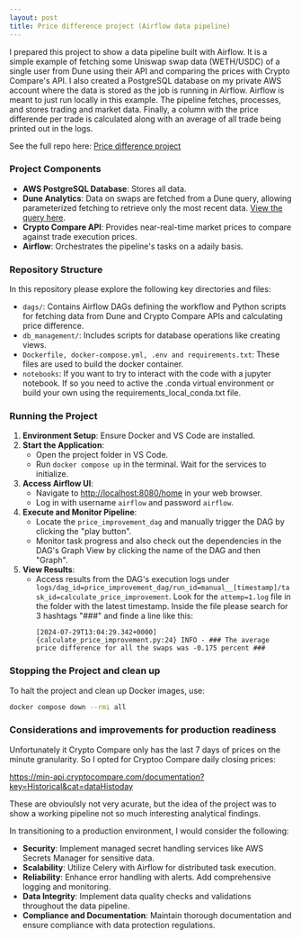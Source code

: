```yaml
---
layout: post
title: Price difference project (Airflow data pipeline)
---
```


I prepared this project to show a data pipeline built with Airflow. It is a simple example of fetching some Uniswap swap data (WETH/USDC) of a single user from Dune using their API and comparing the prices with Crypto Compare's API.
I also created a PostgreSQL database on my private AWS account where the data is stored as the job is running in Airflow. Airflow is meant to just run locally in this example.
The pipeline fetches, processes, and stores trading and market data. Finally, a column with the price differende per trade is calculated along with an average of all trade being printed out in the logs.

See the full repo here: [Price difference project](https://github.com/Kasper-Birkelund/price_difference_project)

### Project Components

- **AWS PostgreSQL Database**: Stores all data.
- **Dune Analytics**: Data on swaps are fetched from a Dune query, allowing parameterized fetching to retrieve only the most recent data. [View the query here](https://dune.com/queries/3941831/6630301).
- **Crypto Compare API**: Provides near-real-time market prices to compare against trade execution prices.
- **Airflow**: Orchestrates the pipeline's tasks on a adaily basis.

### Repository Structure

In this repository please explore the following key directories and files:

- `dags/`: Contains Airflow DAGs defining the workflow and Python scripts for fetching data from Dune and Crypto Compare APIs and calculating price difference.
- `db_management/`: Includes scripts for database operations like creating views.
- `Dockerfile, docker-compose.yml, .env and requirements.txt`: These files are used to build the docker container.
- `notebooks`: If you want to try to interact with the code with a jupyter notebook. If so you need to active the .conda virtual environment or build your own using the requirements_local_conda.txt file.

### Running the Project

1. **Environment Setup**: Ensure Docker and VS Code are installed.
2. **Start the Application**:
   - Open the project folder in VS Code.
   - Run `docker compose up` in the terminal. Wait for the services to initialize.
3. **Access Airflow UI**:
   - Navigate to [http://localhost:8080/home](http://localhost:8080/home) in your web browser.
   - Log in with username `airflow` and password `airflow`.
4. **Execute and Monitor Pipeline**:
   - Locate the `price_improvement_dag` and manually trigger the DAG by clicking the "play button".
   - Monitor task progress and also check out the dependencies in the DAG's Graph View by clicking the name of the DAG and then "Graph".
5. **View Results**:
   - Access results from the DAG's execution logs under `logs/dag_id=price_improvement_dag/run_id=manual__[timestamp]/task_id=calculate_price_improvement`. Look for the `attemp=1.log` file in the folder with the latest timestamp. Inside the file please search for 3 hashtags "###" and finde a line like this:
     ```
     [2024-07-29T13:04:29.342+0000] {calculate_price_improvement.py:24} INFO - ### The average price difference for all the swaps was -0.175 percent ###
     ```

### Stopping the Project and clean up

To halt the project and clean up Docker images, use:
```bash
docker compose down --rmi all
```

### Considerations and improvements for production readiness

Unfortunately it Crypto Compare only has the last 7 days of prices on the minute granularity. So I opted for Cryptoo Compare daily closing prices:

https://min-api.cryptocompare.com/documentation?key=Historical&cat=dataHistoday

These are obvioulsly not very acurate, but the idea of the project was to show a working pipeline not so much interesting analytical findings.

In transitioning to a production environment, I would consider the following:

- **Security**: Implement managed secret handling services like AWS Secrets Manager for sensitive data.
- **Scalability**: Utilize Celery with Airflow for distributed task execution.
- **Reliability**: Enhance error handling with alerts. Add comprehensive logging and monitoring.
- **Data Integrity**: Implement data quality checks and validations throughout the data pipeline.
- **Compliance and Documentation**: Maintain thorough documentation and ensure compliance with data protection regulations.
